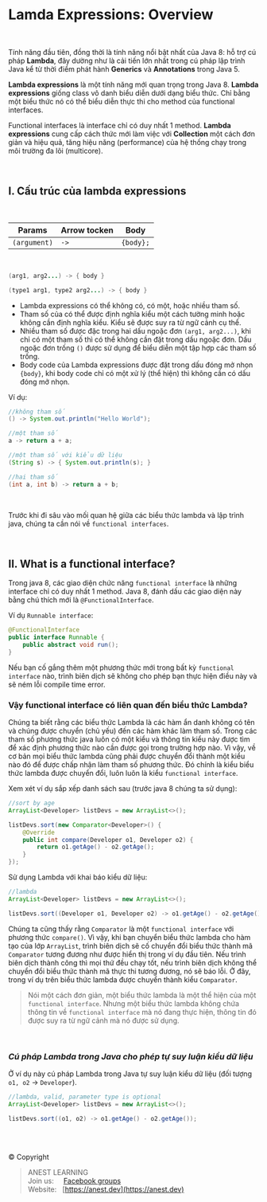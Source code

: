
# Lamda Expressions: Overview

<br />

Tính năng đầu tiên, đồng thời là tính năng nổi bật nhất của Java 8: hỗ trợ cú pháp **Lambda**,  đây dường như là cải tiến lớn nhất trong cú pháp lập trình Java kể từ thời điểm phát hành **Generics**  và **Annotations** trong Java 5.

**Lambda expressions** là một tính năng mới quan trọng trong Java 8. **Lambda expressions** giống class vô danh biểu diễn dưới dạng biểu thức. Chỉ bằng một biểu thức nó có thể biểu diễn thực thi cho method của functional interfaces. 

Functional interfaces là interface chỉ có duy nhất 1 method. **Lambda expressions** cung cấp cách thức mới làm việc với **Collection** một cách đơn giản và hiệu quả, tăng hiệu năng (performance) của hệ thống chạy trong môi trường đa lõi (multicore).

<br />

## I. Cấu trúc của lambda expressions

<br />

| Params        | Arrow tocken | Body |
| --------------| ------------ | ---- |
| `(argument)`  | `->` | `{body};` |

<br />

```Java
(arg1, arg2...) -> { body }

(type1 arg1, type2 arg2...) -> { body }
```

- Lambda expressions có thể không có, có một, hoặc nhiều tham số. 
- Tham số của có thể được định nghĩa kiểu một cách tường minh hoặc không cần định nghĩa kiểu. Kiểu sẽ được suy ra từ ngữ cảnh cụ thể.
- Nhiều tham số được đặc trong hai dấu ngoặc đơn `(arg1, arg2...)`, khi chỉ có một tham số thì có thể không cần đặt trong dấu ngoặc đơn. Dấu ngoặc đơn trống `()` được sử dụng để biểu diễn một tập hợp các tham số trống. 
- Body code của Lambda expressions được đặt trong dấu đóng mở nhọn `{body}`, khi body code chỉ có một xử lý (thể hiện) thì không cần có dấu đóng mở nhọn.

Ví dụ:

```Java
//không tham số
() -> System.out.println("Hello World");

//một tham số
a -> return a + a;

//một tham số với kiểu dữ liệu
(String s) -> { System.out.println(s); }

//hai tham số
(int a, int b) -> return a + b;
```

<br />

Trước khi đi sâu vào mối quan hệ giữa các biểu thức lambda và lập trình java, chúng ta cần nói về `functional interfaces`.

<br />

## II. What is a functional interface?

Trong java 8, các giao diện chức năng `functional interface` là những interface chỉ có duy nhất 1 method. Java 8, đánh dấu các giao diện này bằng chú thích mới là `@FunctionalInterface`.

Ví dụ `Runnable interface`:

```java
@FunctionalInterface
public interface Runnable {
    public abstract void run();
}
```

Nếu bạn cố gắng thêm một phương thức mới trong bất kỳ `functional interface` nào, trình biên dịch sẽ không cho phép bạn thực hiện điều này và sẽ ném lỗi compile time error.

### Vậy functional interface có liên quan đến biểu thức Lambda?

Chúng ta biết rằng các biểu thức Lambda là các hàm ẩn danh không có tên và chúng được chuyển (chủ yếu) đến các hàm khác làm tham số. Trong các tham số phương thức java luôn có một kiểu và thông tin kiểu này được tìm để xác định phương thức nào cần được gọi trong trường hợp nào. Vì vậy, về cơ bản mọi biểu thức lambda cũng phải được chuyển đổi thành một kiểu nào đó để được chấp nhận làm tham số phương thức. Đó chính là kiểu biểu thức lambda được chuyển đổi, luôn luôn là kiểu `functional interface`.

Xem xét ví dụ sắp xếp danh sách sau (trước java 8 chúng ta sử dụng):

```java
//sort by age
ArrayList<Developer> listDevs = new ArrayList<>();

listDevs.sort(new Comparator<Developer>() {
    @Override
    public int compare(Developer o1, Developer o2) {
        return o1.getAge() - o2.getAge();
    }
});
```

Sử dụng Lambda với khai báo kiểu dữ liệu:

```java
//lambda
ArrayList<Developer> listDevs = new ArrayList<>();

listDevs.sort((Developer o1, Developer o2) -> o1.getAge() - o2.getAge());
```

Chúng ta cũng thấy rằng `Comparator` là một `functional interface` với phương thức `compare()`. Vì vậy, khi bạn chuyển biểu thức lambda cho hàm tạo của lớp `ArrayList`, trình biên dịch sẽ cố chuyển đổi biểu thức thành mã `Comparator` tương đương như được hiển thị trong ví dụ đầu tiên. Nếu trình biên dịch thành công thì mọi thứ đều chạy tốt, nếu trình biên dịch không thể chuyển đổi biểu thức thành mã thực thi tương đương, nó sẽ báo lỗi. Ở đây, trong ví dụ trên biểu thức lambda được chuyển thành kiểu `Comparator`.

> Nói một cách đơn giản, một biểu thức lambda là một thể hiện của một `functional interface`. Nhưng một biểu thức lambda không chứa thông tin về `functional interface` mà nó đang thực hiện, thông tin đó được suy ra từ ngữ cảnh mà nó được sử dụng.

<br />

### *Cú pháp Lambda trong Java cho phép tự suy luận kiểu dữ liệu*

Ở ví dụ này cú pháp Lambda trong Java tự suy luận kiểu dữ liệu (đối tượng `o1, o2` -> `Developer`).

```java
//lambda, valid, parameter type is optional
ArrayList<Developer> listDevs = new ArrayList<>();

listDevs.sort((o1, o2) -> o1.getAge() - o2.getAge());
```

<br />

##  

© Copyright
> ANEST LEARNING  
> Join us: &nbsp;&nbsp;&nbsp; [Facebook groups](https://www.facebook.com/groups/anest.learning/)  
> Website: &nbsp; [https://anest.dev](https://anest.dev) 
